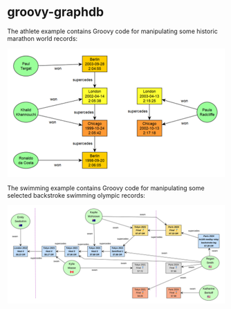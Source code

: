 # groovy-graphdb

The athlete example contains Groovy code for manipulating some historic marathon world records:

![Athletes](docs/images/athletes.graphml.png)

The swimming example contains Groovy code for manipulating some selected backstroke swimming olympic records:

![Swimmers](docs/images/BackstrokeRecords.png)

